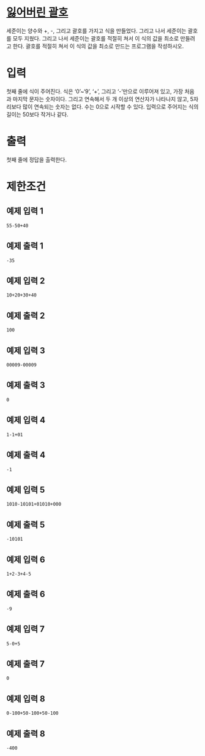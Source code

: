 # [잃어버린 괄호](https://www.acmicpc.net/problem/1541)

세준이는 양수와 +, -, 그리고 괄호를 가지고 식을 만들었다. 그리고 나서 세준이는 괄호를 모두 지웠다.
그리고 나서 세준이는 괄호를 적절히 쳐서 이 식의 값을 최소로 만들려고 한다.
괄호를 적절히 쳐서 이 식의 값을 최소로 만드는 프로그램을 작성하시오.

# 입력


첫째 줄에 식이 주어진다. 식은 ‘0’~‘9’, ‘+’, 그리고 ‘-’만으로 이루어져 있고, 가장 처음과 마지막 문자는 숫자이다. 그리고 연속해서 두 개 이상의 연산자가 나타나지 않고, 5자리보다 많이 연속되는 숫자는 없다. 수는 0으로 시작할 수 있다. 입력으로 주어지는 식의 길이는 50보다 작거나 같다.

# 출력


첫째 줄에 정답을 출력한다.

# 제한조건



## 예제 입력 1

```
55-50+40
```

## 예제 출력 1

```
-35
```

## 예제 입력 2

```
10+20+30+40
```

## 예제 출력 2

```
100
```

## 예제 입력 3

```
00009-00009
```

## 예제 출력 3

```
0
```

## 예제 입력 4

```
1-1+01
```

## 예제 출력 4

```
-1
```

## 예제 입력 5

```
1010-10101+01010+000
```

## 예제 출력 5

```
-10101
```

## 예제 입력 6

```
1+2-3+4-5
```

## 예제 출력 6

```
-9
```

## 예제 입력 7

```
5-0+5
```

## 예제 출력 7

```
0
```

## 예제 입력 8

```
0-100+50-100+50-100
```

## 예제 출력 8

```
-400
```

